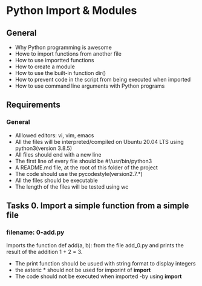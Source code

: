 # Python Import & Modules
## General
- Why Python programming is awesome
- Howe to import functions from another file
- How to use importted functions
- How to create a module
- How to use the built-in function dir()
- How to prevent code in the script from being executed when imported
- How to use command line arguments with Python programs
## Requirements
### General
- Alllowed editors: vi, vim, emacs
- All the files will be interpreted/compiled on Ubuntu 20.04 LTS using python3(version 3.8.5)
- All files should end with a new line
- The first line of every file should be #!/usr/bin/python3
- A README.md file, at the root of this folder of the project
- The code should use the pycodestyle(version2.7.*)
- All the files should be executable
- The length of the files will be tested using wc
## Tasks 0. Import a simple function from a simple file
### filename: 0-add.py
Imports the function def add(a, b): from the file add_0.py and prints the result of the addition 1 + 2 = 3.
- The print function should be usued with string format to display integers
- the asteric * should not be used for imporint of __import__
- The code should not be executed when imported -by using __import__

